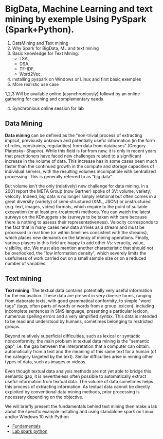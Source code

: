 # BigData, Machine Learning and text mining by exemple Using PySpark (Spark+Python).

1. DataMining and Text mining
1. Why Spark for BigData, ML and text mining
2. Basic knowledge for Text Mining:
    * LSA,
    * DSA,
    * TF-IDF,
    * Word2Vec. 
3. installing pyspark on Windows or Linux and first basic exemples
4. More realistic use case

1,2,3 Will be available online (asynchroniously) followd by an online gathering for caching and complementary needs.

4. Synchronious online session for lab

## Data Mining
**Data mining** can be defined as the “non-trivial process of extracting implicit, previously unknown and potentially useful information (in the form of rules, constraints, regularities) from data from databases” (Gregory Piatetsky- Shapiro). While this field is far from new, it is only in recent years that practitioners have faced new challenges related to a significant increase in the volume of data. This increase has in some cases been much faster than the continued growth in the compute and storage capacities of individual servers, with the resulting volumes incompatible with centralized processing. This is generally referred to as “big data”.

But volume isn't the only (relatively) new challenge for data mining. In a 2001 report the META Group (now Gartner) spoke of 3V: volume, variety, velocity. Indeed, big data is no longer simply relational but often comes in a great diversity (variety) of semi-structured (XML, JSON) or unstructured (e.g. text, images, video) formats, which require to the point of suitable excavation (or at least pre-treatment) methods. You can watch the latest surveys on the KDnuggets site (surveys to be taken with care because there is nothing to assess their representativeness). Velocity corresponds to the fact that in many cases new data arrives as a stream and must be processed in real time (or within timelines consistent with the streams), which places new demands on the latency of mining operations. Finally, various players in this field are happy to add other Vs: veracity, value, visibility, etc. We must also mention another characteristic that should not be overlooked, the "low information density", which severely limits the usefulness of work carried out on a small sample size or on a reduced number of variables.

## Text mining
**Text mining**: The textual data contains potentially very useful information for the excavation. These data are present in very diverse forms, ranging from elaborate texts, with good grammatical conformity, to simple "word tags" (tags, often parts of words or words from a group lexicon), including incomplete sentences in SMS language, presenting a particular lexicon, numerous spelling errors and a very simplified syntax. This data is intended to be read and understood by humans, sometimes belonging to restricted groups.


Beyond relatively superficial difficulties, such as lexical or syntactic nonconformity, the main problem in textual data mining is the "semantic gap", i.e. the gap between the interpretation that a computer can obtain. automatically from a text and the meaning of this same text for a human (of the category targeted by the text). Similar difficulties arise in mining other types of data, such as images or videos.

Even though textual data analysis methods are not yet able to bridge this semantic gap, it is nevertheless often possible to automatically extract useful information from textual data. The volume of data sometimes helps this process of extracting information. As textual data cannot be directly exploited by conventional data mining methods, prior processing is necessary depending on the objective.



We will briefly present the fundamentals behind text mining then make a lab about the specific example installing and using standalone spark on Linux and/or Windows 10 with Python 

* [Fundamentals](Fundamentals)
* [Lab spark python](Labs)
